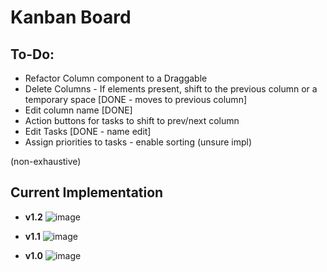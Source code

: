 # Kanban Board

## To-Do:
- Refactor Column component to a Draggable
- Delete Columns - If elements present, shift to the previous column or a temporary space [DONE - moves to previous column]
- Edit column name [DONE]
- Action buttons for tasks to shift to prev/next column
- Edit Tasks [DONE - name edit]
- Assign priorities to tasks - enable sorting (unsure impl)

(non-exhaustive)

## Current Implementation
- **v1.2**
  ![image](https://github.com/user-attachments/assets/25003714-c7d0-4758-a0f5-ef0e70855151)

- **v1.1**
  ![image](https://github.com/user-attachments/assets/677c7c67-a34c-41df-b81e-822a73532f2c)

- **v1.0**
  ![image](https://github.com/user-attachments/assets/cb887e10-4eee-4b18-a1da-d4a6d36e6c7b)
